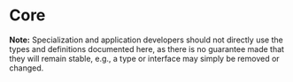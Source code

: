 # Core

**Note:** Specialization and application developers should not directly
use the types and definitions documented here, as there is no guarantee
made that they will remain stable, e.g., a type or interface may simply
be removed or changed.

<!-- vim: set tabstop=2 shiftwidth=2 expandtab fo=cqt tw=72 : -->

